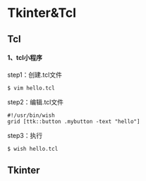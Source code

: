 # Tkinter&Tcl

## Tcl

#### 1、tcl小程序

step1：创建.tcl文件

```
$ vim hello.tcl
```

step2：编辑.tcl文件

```
#!/usr/bin/wish
grid [ttk::button .mybutton -text "hello"]
```

step3：执行

```
$ wish hello.tcl
```



## Tkinter